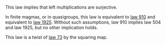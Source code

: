 This law implies that left multiplications are surjective.

In finite magmas, or in quasigroups, this law is equivalent to [law 910](https://teorth.github.io/equational_theories/implications/?910) and equivalent to [law 1925](https://teorth.github.io/equational_theories/implications/?1925).  Without such assumptions, law 910 implies law 504 and law 1925, but no other implication holds.

This law is a twist of [law 73](https://teorth.github.io/equational_theories/implications/?73) by the squaring map.
